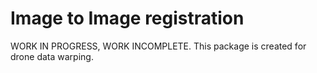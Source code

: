 # Image to Image registration

WORK IN PROGRESS, WORK INCOMPLETE.
This package is created for drone data warping.